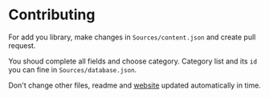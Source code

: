 # Contributing

For add you library, make changes in `Sources/content.json` and create pull request.

You shoud complete all fields and choose category. Category list and its `id` you can fine in `Sources/database.json`. 

Don't change other files, readme and [website](https://awesome-ios.com)  updated automatically in time.
